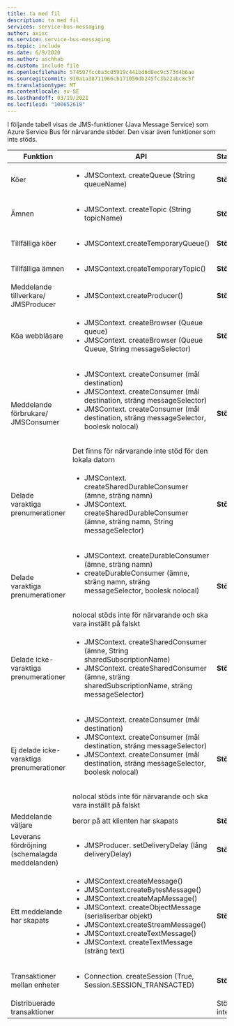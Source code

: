 ```yaml
---
title: ta med fil
description: ta med fil
services: service-bus-messaging
author: axisc
ms.service: service-bus-messaging
ms.topic: include
ms.date: 6/9/2020
ms.author: aschhab
ms.custom: include file
ms.openlocfilehash: 574507fcc6a3c05919c441bd6d0ec9c573d4b6ae
ms.sourcegitcommit: 910a1a38711966cb171050db245fc3b22abc8c5f
ms.translationtype: MT
ms.contentlocale: sv-SE
ms.lasthandoff: 03/19/2021
ms.locfileid: "100652618"
---
```

I följande tabell visas de JMS-funktioner (Java Message Service) som Azure Service Bus för närvarande stöder. Den visar även funktioner som inte stöds.


| Funktion | API |Status |
|---|---|---|
| Köer   | <ul> <li> JMSContext. createQueue (String queueName) </li> </ul>| **Stöds** |
| Ämnen   | <ul> <li> JMSContext. createTopic (String topicName) </li> </ul>| **Stöds** |
| Tillfälliga köer |<ul> <li> JMSContext.createTemporaryQueue() </li> </ul>| **Stöds** |
| Tillfälliga ämnen |<ul> <li> JMSContext.createTemporaryTopic() </li> </ul>| **Stöds** |
| Meddelande tillverkare/<br/> JMSProducer |<ul> <li> JMSContext.createProducer() </li> </ul>| **Stöds** |
| Köa webbläsare |<ul> <li> JMSContext. createBrowser (Queue queue) </li> <li> JMSContext. createBrowser (Queue Queue, String messageSelector) </li> </ul> | **Stöds** |
| Meddelande förbrukare/ <br/> JMSConsumer | <ul> <li> JMSContext. createConsumer (mål destination) </li> <li> JMSContext. createConsumer (mål destination, sträng messageSelector) </li> <li> JMSContext. createConsumer (mål destination, sträng messageSelector, boolesk nolocal)</li> </ul>  <br/> Det finns för närvarande inte stöd för den lokala datorn | **Stöds** |
| Delade varaktiga prenumerationer | <ul> <li> JMSContext. createSharedDurableConsumer (ämne, sträng namn) </li> <li> JMSContext. createSharedDurableConsumer (ämne, sträng namn, String messageSelector) </li> </ul>| **Stöds**|
| Delade varaktiga prenumerationer | <ul> <li> JMSContext. createDurableConsumer (ämne, sträng namn) </li> <li> createDurableConsumer (ämne, sträng namn, sträng messageSelector, boolesk nolocal) </li> </ul> <br/> nolocal stöds inte för närvarande och ska vara inställt på falskt | **Stöds** |
| Delade icke-varaktiga prenumerationer |<ul> <li> JMSContext. createSharedConsumer (ämne, String sharedSubscriptionName) </li> <li> JMSContext. createSharedConsumer (ämne, sträng sharedSubscriptionName, sträng messageSelector) </li> </ul> | **Stöds** |
| Ej delade icke-varaktiga prenumerationer |<ul> <li> JMSContext. createConsumer (mål destination) </li> <li> JMSContext. createConsumer (mål destination, sträng messageSelector) </li> <li> JMSContext. createConsumer (mål destination, sträng messageSelector, boolesk nolocal) </li> </ul> <br/> nolocal stöds inte för närvarande och ska vara inställt på falskt | **Stöds** |
| Meddelande väljare | beror på att klienten har skapats | **Stöds** |
| Leverans fördröjning (schemalagda meddelanden) | <ul> <li> JMSProducer. setDeliveryDelay (lång deliveryDelay) </li> </ul>|**Stöds**|
| Ett meddelande har skapats |<ul> <li> JMSContext.createMessage() </li> <li> JMSContext.createBytesMessage() </li> <li> JMSContext.createMapMessage() </li> <li> JMSContext. createObjectMessage (serialiserbar objekt) </li> <li> JMSContext.createStreamMessage() </li> <li> JMSContext.createTextMessage() </li> <li> JMSContext. createTextMessage (sträng text) </li> </ul>| **Stöds** |
| Transaktioner mellan enheter |<ul> <li> Connection. createSession (True, Session.SESSION_TRANSACTED) </li> </ul> | **Stöds** |
| Distribuerade transaktioner || Stöds inte |
